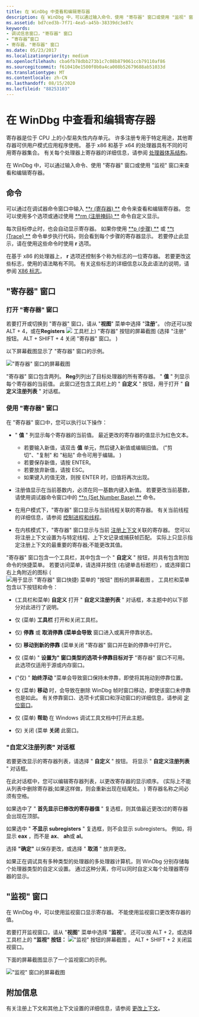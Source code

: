 ```yaml
---
title: 在 WinDbg 中查看和编辑寄存器
description: 在 WinDbg 中，可以通过输入命令、使用 "寄存器" 窗口或使用 "监视" 窗口来查看和编辑寄存器。
ms.assetid: bd7ced3b-7f71-4ea5-a45b-38339dc3e87c
keywords:
- 调试信息窗口，"寄存器" 窗口
- “寄存器”窗口
- 寄存器，"寄存器" 窗口
ms.date: 05/23/2017
ms.localizationpriority: medium
ms.openlocfilehash: cba6fb78dbb273b1c7c08b879061ccb79110af86
ms.sourcegitcommit: f610410e1500f0b0a4ca008b52679688ab51033d
ms.translationtype: MT
ms.contentlocale: zh-CN
ms.lasthandoff: 08/15/2020
ms.locfileid: "88253103"
---
```

# <a name="viewing-and-editing-registers-in-windbg"></a>在 WinDbg 中查看和编辑寄存器


寄存器是位于 CPU 上的小型易失性内存单元。 许多注册专用于特定用途，其他寄存器可供用户模式应用程序使用。 基于 x86 和基于 x64 的处理器具有不同的可用寄存器集合。 有关每个处理器上寄存器的详细信息，请参阅 [处理器体系结构](processor-architecture.md)。

在 WinDbg 中，可以通过输入命令、使用 "寄存器" 窗口或使用 "监视" 窗口来查看和编辑寄存器。

## <a name="span-idcommandsspanspan-idcommandsspanspan-idcommandsspancommands"></a><span id="Commands"></span><span id="commands"></span><span id="COMMANDS"></span>命令


可以通过在调试器命令窗口中输入 [**r (寄存器) **](r--registers-.md) 命令来查看和编辑寄存器。 您可以使用多个选项或通过使用 [**rm (注册掩码) **](rm--register-mask-.md) 命令自定义显示。

每次目标停止时，也会自动显示寄存器。 如果你使用 [**p (步骤) **](p--step-.md) 或 [**t (Trace) **](t--trace-.md) 命令单步执行代码，则会看到每个步骤的寄存器显示。 若要停止此显示，请在使用这些命令时使用 **r** 选项。

在基于 x86 的处理器上， **r** 选项还控制多个称为标志的一位寄存器。 若要更改这些标志，使用的语法略有不同。 有关这些标志的详细信息以及此语法的说明，请参阅 [X86 标志](x86-architecture.md#x86-flags)。

## <a name="span-idthe_registers_windowspanspan-idthe_registers_windowspanspan-idthe_registers_windowspanthe-registers-window"></a><span id="The_Registers_Window"></span><span id="the_registers_window"></span><span id="THE_REGISTERS_WINDOW"></span>"寄存器" 窗口


### <a name="span-idopening_the_registers_windowspanspan-idopening_the_registers_windowspanspan-idopening_the_registers_windowspanopening-the-registers-window"></a><span id="Opening_the_Registers_Window"></span><span id="opening_the_registers_window"></span><span id="OPENING_THE_REGISTERS_WINDOW"></span>打开 "寄存器" 窗口

若要打开或切换到 "寄存器" 窗口，请从 "**视图**" 菜单中选择 "**注册**"。  (你还可以按 ALT + 4，或在**Registers** ![ ](images/tbreg.png) 工具栏上) "寄存器" 按钮的屏幕截图 (选择 "注册" 按钮。 ALT + SHIFT + 4 关闭 "寄存器" 窗口。 ) 

以下屏幕截图显示了 "寄存器" 窗口的示例。

!["寄存器" 窗口的屏幕截图](images/window-registers.png)

"寄存器" 窗口包含两列。 **Reg**列列出了目标处理器的所有寄存器。 " **值** " 列显示每个寄存器的当前值。 此窗口还包含工具栏上的 " **自定义** " 按钮，用于打开 " **自定义注册列表** " 对话框。

### <a name="span-idusing_the_registers_windowspanspan-idusing_the_registers_windowspanspan-idusing_the_registers_windowspanusing-the-registers-window"></a><span id="Using_the_Registers_Window"></span><span id="using_the_registers_window"></span><span id="USING_THE_REGISTERS_WINDOW"></span>使用 "寄存器" 窗口

在 "寄存器" 窗口中，您可以执行以下操作：

-   " **值** " 列显示每个寄存器的当前值。 最近更改的寄存器的值显示为红色文本。
    -   若要输入新值，请双击 **值** 单元，然后键入新值或编辑旧值。  ("剪切"、"复制" 和 "粘贴" 命令可用于编辑。 ) 
    -   若要保存新值，请按 ENTER。
    -   若要放弃新值，请按 ESC。
    -   如果键入的值无效，则按 ENTER 时，旧值将再次出现。
-   注册值显示在当前基数内，必须在同一基数内键入新值。 若要更改当前基数，请使用调试器命令窗口中的 [**n (Set Number Base) **](n--set-number-base-.md) 命令。

-   在用户模式下，"寄存器" 窗口显示与当前线程关联的寄存器。 有关当前线程的详细信息，请参阅 [控制进程和线程](controlling-processes-and-threads.md)。

-   在内核模式下，"寄存器" 窗口显示与当前 [注册上下文](changing-contexts.md#register-context)关联的寄存器。 您可以将注册上下文设置为与特定线程、上下文记录或捕获帧匹配。 实际上只显示指定注册上下文的最重要的寄存器;不能更改其值。

"寄存器" 窗口包含一个工具栏，其中包含一个 " **自定义** " 按钮，并具有包含附加命令的快捷菜单。 若要访问菜单，请选择并按住 (右键单击标题栏) ，或选择窗口右上角附近的图标 (![ 用于显示 "寄存器" 窗口快捷) 菜单的 "按钮" 图标的屏幕截图 ](images/tbreg.png) 。 工具栏和菜单包含以下按钮和命令：

-    (工具栏和菜单) **自定义** 打开 " **自定义注册列表** " 对话框，本主题中的以下部分对此进行了说明。

-   仅 (菜单) **工具栏** 打开和关闭工具栏。

-   仅) **停靠** 或 **取消停靠 (菜单会导致** 窗口进入或离开停靠状态。

-   仅) **移动到新的停靠** (菜单关闭 "寄存器" 窗口并在新的停靠中打开它。

-   仅 (菜单) " **设置为" 窗口类型的选项卡停靠目标对于** "寄存器" 窗口不可用。 此选项仅适用于源或内存窗口。

-    ("仅) " **始终浮动** "菜单会导致窗口保持未停靠，即使将其拖动到停靠位置。

-   仅 (菜单) **移动** 时，会导致在删除 WinDbg 帧时窗口移动，即使该窗口未停靠也是如此。 有关停靠窗口、选项卡式窗口和浮动窗口的详细信息，请参阅 [定位窗口](positioning-the-windows.md)。

-   仅 (菜单) **帮助** 在 Windows 调试工具文档中打开此主题。

-   仅) 关闭 (菜单 **关闭** 此窗口。

### <a name="span-idcustomize_register_list_dialog_boxspanspan-idcustomize_register_list_dialog_boxspancustomize-register-list-dialog-box"></a><span id="customize_register_list_dialog_box"></span><span id="CUSTOMIZE_REGISTER_LIST_DIALOG_BOX"></span>"自定义注册列表" 对话框

若要更改显示的寄存器列表，请选择 " **自定义** " 按钮。 将显示 " **自定义注册列表** " 对话框。

在此对话框中，您可以编辑寄存器列表，以更改寄存器的显示顺序。  (实际上不能从列表中删除寄存器;如果这样做，则会重新出现在结尾处。 ) 寄存器名称之间必须有空格。

如果选中了 " **首先显示已修改的寄存器值** " 复选框，则其值最近更改过的寄存器会出现在顶部。

如果选中 " **不显示 subregisters** " 复选框，则不会显示 subregisters。 例如，将显示 **eax** ，而不是 **ax**、 **ah**或 **al**。

选择 **"确定"** 以保存更改，或选择 " **取消** " 放弃更改。

如果正在调试具有多种类型的处理器的多处理器计算机，则 WinDbg 分别存储每个处理器类型的自定义设置。 通过这种分离，你可以同时自定义每个处理器寄存器的显示。

## <a name="span-idddk_debugging_bios_code_dbgspanspan-idddk_debugging_bios_code_dbgspanthe-watch-window"></a><span id="ddk_debugging_bios_code_dbg"></span><span id="DDK_DEBUGGING_BIOS_CODE_DBG"></span>"监视" 窗口


在 WinDbg 中，可以使用监视窗口显示寄存器。 不能使用监视窗口更改寄存器的值。

若要打开监视窗口，请从 "**视图**" 菜单中选择 "**监视**"。 还可以按 ALT + 2，或选择工具栏上的 **"监视" 按钮：** ![ "监视" 按钮的屏幕截图 ](images/tbwatch.png) 。 ALT + SHIFT + 2 关闭监视窗口。

下面的屏幕截图显示了一个监视窗口的示例。

!["监视" 窗口的屏幕截图 ](images/window-watch.png)

## <a name="span-idadditional_informationspanspan-idadditional_informationspanadditional-information"></a><span id="additional_information"></span><span id="ADDITIONAL_INFORMATION"></span>附加信息


有关注册上下文和其他上下文设置的详细信息，请参阅 [更改上下文](changing-contexts.md)。

 

 





